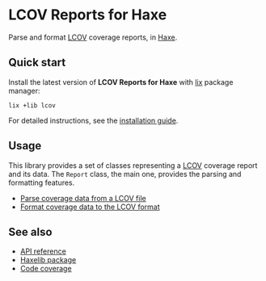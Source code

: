 # LCOV Reports for Haxe
Parse and format [LCOV](https://github.com/linux-test-project/lcov) coverage reports, in [Haxe](https://haxe.org).

## Quick start
Install the latest version of **LCOV Reports for Haxe** with [lix](https://github.com/lix-pm/lix.client) package manager:

```shell
lix +lib lcov
```

For detailed instructions, see the [installation guide](installation.md).

## Usage
This library provides a set of classes representing a [LCOV](https://github.com/linux-test-project/lcov) coverage report and its data.
The `Report` class, the main one, provides the parsing and formatting features.

- [Parse coverage data from a LCOV file](usage/parsing.md)
- [Format coverage data to the LCOV format](usage/formatting.md)

## See also
- [API reference](api/)
- [Haxelib package](https://lib.haxe.org/p/lcov)
- [Code coverage](https://app.codecov.io/gh/cedx/lcov.hx)
